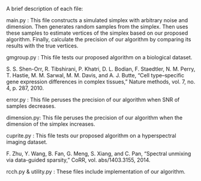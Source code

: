 A brief description of each file:

main.py : This file constructs a simulated simplex with arbitrary noise and dimension. Then generates random samples from the simplex. Then uses these samples to estimate vertices of the simplex based on our proposed algorithm. Finally, calculate the precision of our algorithm by comparing its results with the true vertices.

gmgroup.py : This file tests our proposed algorithm on a biological dataset.

S. S. Shen-Orr, R. Tibshirani, P. Khatri, D. L. Bodian, F. Staedtler, N. M. Perry, T. Hastie, M. M. Sarwal, M. M. Davis, and A. J. Butte, “Cell type–specific gene expression differences in complex tissues,” Nature methods, vol. 7, no. 4, p. 287, 2010.

error.py : This file peruses the precision of our algorithm when SNR of samples decreases.

dimension.py: This file peruses the precision of our algorithm when the dimension of the simplex increases.

cuprite.py : This file tests our proposed algorithm on a hyperspectral imaging dataset.

F. Zhu, Y. Wang, B. Fan, G. Meng, S. Xiang, and C. Pan, “Spectral unmixing via data-guided sparsity,” CoRR, vol. abs/1403.3155, 2014.


rcch.py & utility.py : These files include implementation of our algorithm.



